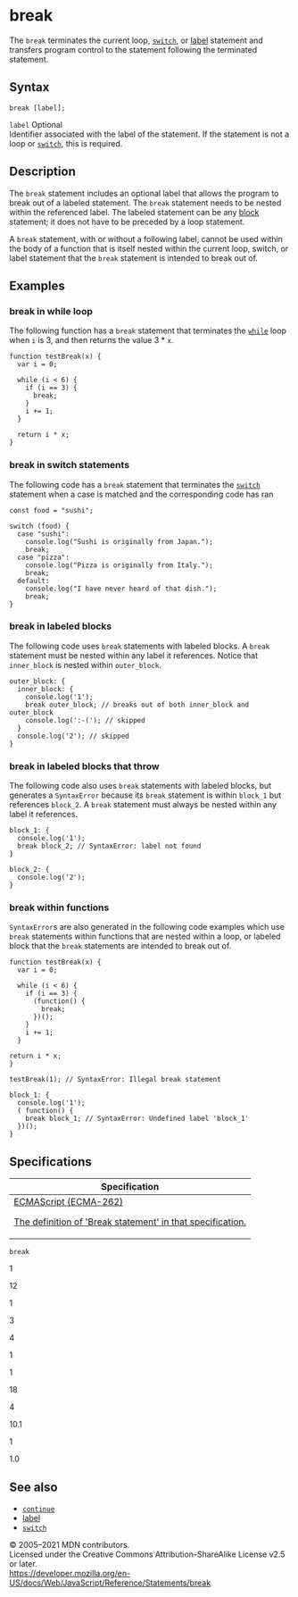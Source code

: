 # break

The `break` terminates the current loop, [`switch`](switch), or [label](label) statement and transfers program control to the statement following the terminated statement.

## Syntax

    break [label];

`label` <span class="badge inline optional">Optional</span>  
Identifier associated with the label of the statement. If the statement is not a loop or [`switch`](switch), this is required.

## Description

The `break` statement includes an optional label that allows the program to break out of a labeled statement. The `break` statement needs to be nested within the referenced label. The labeled statement can be any [block](block) statement; it does not have to be preceded by a loop statement.

A `break` statement, with or without a following label, cannot be used within the body of a function that is itself nested within the current loop, switch, or label statement that the `break` statement is intended to break out of.

## Examples

### break in while loop

The following function has a `break` statement that terminates the [`while`](while) loop when `i` is 3, and then returns the value 3 \* `x`.

    function testBreak(x) {
      var i = 0;

      while (i < 6) {
        if (i == 3) {
          break;
        }
        i += 1;
      }

      return i * x;
    }

### break in switch statements

The following code has a `break` statement that terminates the [`switch`](switch) statement when a case is matched and the corresponding code has ran

    const food = "sushi";

    switch (food) {
      case "sushi":
        console.log("Sushi is originally from Japan.");
        break;
      case "pizza":
        console.log("Pizza is originally from Italy.");
        break;
      default:
        console.log("I have never heard of that dish.");
        break;
    }

### break in labeled blocks

The following code uses `break` statements with labeled blocks. A `break` statement must be nested within any label it references. Notice that `inner_block` is nested within `outer_block`.

    outer_block: {
      inner_block: {
        console.log('1');
        break outer_block; // breaks out of both inner_block and outer_block
        console.log(':-('); // skipped
      }
      console.log('2'); // skipped
    }

### break in labeled blocks that throw

The following code also uses `break` statements with labeled blocks, but generates a `SyntaxError` because its `break` statement is within `block_1` but references `block_2`. A `break` statement must always be nested within any label it references.

    block_1: {
      console.log('1');
      break block_2; // SyntaxError: label not found
    }

    block_2: {
      console.log('2');
    }

### break within functions

`SyntaxError`s are also generated in the following code examples which use `break` statements within functions that are nested within a loop, or labeled block that the `break` statements are intended to break out of.

    function testBreak(x) {
      var i = 0;

      while (i < 6) {
        if (i == 3) {
          (function() {
            break;
          })();
        }
        i += 1;
      }

    return i * x;
    }

    testBreak(1); // SyntaxError: Illegal break statement

    block_1: {
      console.log('1');
      ( function() {
        break block_1; // SyntaxError: Undefined label 'block_1'
      })();
    }

## Specifications

<table><thead><tr class="header"><th>Specification</th></tr></thead><tbody><tr class="odd"><td><a href="https://tc39.es/ecma262/#sec-break-statement">ECMAScript (ECMA-262) 
<br/>

<span class="small">The definition of 'Break statement' in that specification.</span></a></td></tr></tbody></table>

`break`

1

12

1

3

4

1

1

18

4

10.1

1

1.0

## See also

-   [`continue`](continue)
-   [label](label)
-   [`switch`](switch)

© 2005–2021 MDN contributors.  
Licensed under the Creative Commons Attribution-ShareAlike License v2.5 or later.  
<a href="https://developer.mozilla.org/en-US/docs/Web/JavaScript/Reference/Statements/break" class="_attribution-link">https://developer.mozilla.org/en-US/docs/Web/JavaScript/Reference/Statements/break</a>
